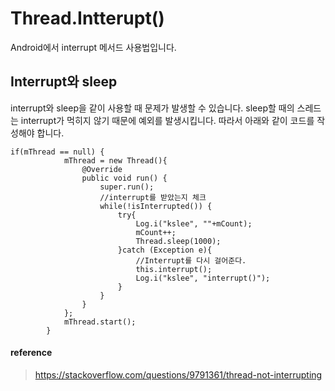 # Thread.Intterupt()
Android에서 interrupt 메서드 사용법입니다.

## Interrupt와 sleep
interrupt와 sleep을 같이 사용할 때 문제가 발생할 수 있습니다.
sleep할 때의 스레드는 interrupt가 먹히지 않기 때문에 예외를 발생시킵니다.
따라서 아래와 같이 코드를 작성해야 합니다.

``` 
if(mThread == null) {
            mThread = new Thread(){
                @Override
                public void run() {
                    super.run();
                    //interrupt를 받았는지 체크
                    while(!isInterrupted()) {
                        try{
                            Log.i("kslee", ""+mCount);
                            mCount++;
                            Thread.sleep(1000);
                        }catch (Exception e){
                            //Interrupt를 다시 걸어준다.
                            this.interrupt();
                            Log.i("kslee", "interrupt()");
                        }
                    }
                }
            };
            mThread.start();
        }
```

#### reference 
> https://stackoverflow.com/questions/9791361/thread-not-interrupting